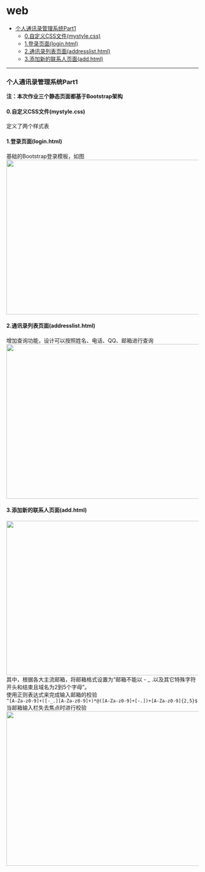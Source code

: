 # web
- [个人通讯录管理系统Part1](#---------part1)
  * [0.自定义CSS文件(mystyle.css)](#0---css---mystylecss-)
  * [1.登录页面(login.html)](#1-----loginhtml-)
  * [2.通讯录列表页面(addresslist.html)](#2--------addresslisthtml-)
  * [3.添加新的联系人页面(add.html)](#3----------addhtml-)
***
### 个人通讯录管理系统Part1
**注：本次作业三个静态页面都基于Bootstrap架构**
#### 0.自定义CSS文件(mystyle.css)
定义了两个样式表
#### 1.登录页面(login.html)
基础的Bootstrap登录模板，如图<br>
<img src="https://cs-picture.oss-cn-qingdao.aliyuncs.com/web/view_login.png" width="720" height="405" align="bottom">
#### 2.通讯录列表页面(addresslist.html)
增加查询功能，设计可以按照姓名、电话、QQ、邮箱进行查询<br>
<img src="https://cs-picture.oss-cn-qingdao.aliyuncs.com/web/view_addresslist.png" width="720" height="405" align="bottom">
#### 3.添加新的联系人页面(add.html)
<img src="https://cs-picture.oss-cn-qingdao.aliyuncs.com/web/view_add.png" width="720" height="405" align="bottom"><br>
其中，根据各大主流邮箱，将邮箱格式设置为“邮箱不能以 - _ .以及其它特殊字符开头和结束且域名为2到5个字母”。<br>
使用正则表达式来完成输入邮箱的校验<br>
`^[A-Za-z0-9]+([-_.][A-Za-z0-9]+)*@([A-Za-z0-9]+[-.])+[A-Za-z0-9]{2,5}$`<br>
当邮箱输入栏失去焦点时进行校验<br>
<img src="https://cs-picture.oss-cn-qingdao.aliyuncs.com/web/view_adderr.png" width="720" height="405" align="bottom"><br>
